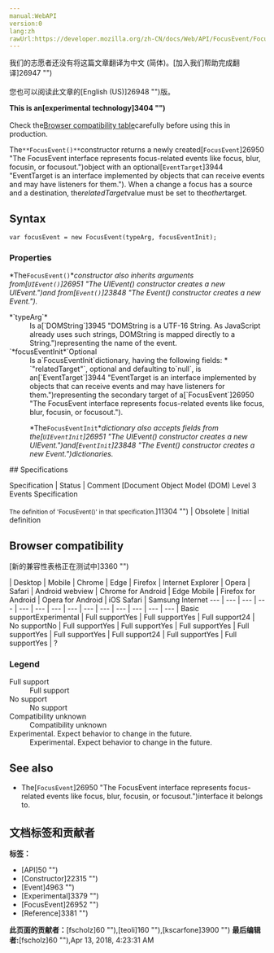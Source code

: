 ```yaml
---
manual:WebAPI
version:0
lang:zh
rawUrl:https://developer.mozilla.org/zh-CN/docs/Web/API/FocusEvent/FocusEvent
---
```




<bdi>我们的志愿者还没有将这篇文章翻译为<bdi>中文 (简体)</bdi>。[加入我们帮助完成翻译]26947 "")<br></br>您也可以阅读此文章的[English (US)]26948 "")版。</bdi>






**This is an[experimental technology]3404 "")**<br></br>Check the[Browser compatibility table](%11300#Browser_compatibility "")carefully before using this in production.




The`**FocusEvent()**`constructor returns a newly created[`FocusEvent`]26950 "The FocusEvent interface represents focus-related events like focus, blur, focusin, or focusout.")object with an optional[`EventTarget`]3944 "EventTarget is an interface implemented by objects that can receive events and may have listeners for them."). When a change a focus has a source and a destination, the*relatedTarget*value must be set to the*other*target.


## Syntax<a name="Syntax"></a>

```
var focusEvent = new FocusEvent(typeArg, focusEventInit); 

```

### Properties<a name="Properties"></a>


*The`FocusEvent()`**constructor also inherits arguments from[`UIEvent()`]26951 "The UIEvent() constructor creates a new UIEvent.")and from[`Event()`]23848 "The Event() constructor creates a new Event.").*

<dl><dt id=''>*`typeArg`*</dt><dd>Is a[`DOMString`]3945 "DOMString is a UTF-16 String. As JavaScript already uses such strings, DOMString is mapped directly to a String.")representing the name of the event.</dd><dt id=''>`*focusEventInit*`Optional</dt><dd>Is a`FocusEventInit`dictionary, having the following fields:
* `"relatedTarget"`, optional and defaulting to`null`, is an[`EventTarget`]3944 "EventTarget is an interface implemented by objects that can receive events and may have listeners for them.")representing the secondary target of a[`FocusEvent`]26950 "The FocusEvent interface represents focus-related events like focus, blur, focusin, or focusout.").


*The`FocusEventInit`**dictionary also accepts fields from the[`UIEventInit`]26951 "The UIEvent() constructor creates a new UIEvent.")and[`EventInit`]23848 "The Event() constructor creates a new Event.")dictionaries.*


</dd></dl>
## Specifications<a name="Specifications"></a>

Specification | Status | Comment 
[Document Object Model (DOM) Level 3 Events Specification<br></br><small>The definition of &#39;FocusEvent()&#39; in that specification.</small>]11304 "") | Obsolete | Initial definition 


## Browser compatibility<a name="Browser_compatibility"></a>
[新的兼容性表格正在测试中<i></i>]3360 "")

 | <abbr>Desktop<i></i></abbr> | <abbr>Mobile<i></i></abbr> 
 | <abbr>Chrome<i></i></abbr> | <abbr>Edge<i></i></abbr> | <abbr>Firefox<i></i></abbr> | <abbr>Internet Explorer<i></i></abbr> | <abbr>Opera<i></i></abbr> | <abbr>Safari<i></i></abbr> | <abbr>Android webview<i></i></abbr> | <abbr>Chrome for Android<i></i></abbr> | <abbr>Edge Mobile<i></i></abbr> | <abbr>Firefox for Android<i></i></abbr> | <abbr>Opera for Android<i></i></abbr> | <abbr>iOS Safari<i></i></abbr> | <abbr>Samsung Internet<i></i></abbr> 
 ---  |  ---  |  ---  |  ---  |  ---  |  ---  |  ---  |  ---  |  ---  |  ---  |  ---  |  ---  |  ---  |  ---  | 
Basic support<abbr>Experimental<i></i></abbr> | <abbr>Full support</abbr>Yes | <abbr>Full support</abbr>Yes | <abbr>Full support</abbr>24 | <abbr>No support</abbr>No | <abbr>Full support</abbr>Yes | <abbr>Full support</abbr>Yes | <abbr>Full support</abbr>Yes | <abbr>Full support</abbr>Yes | <abbr>Full support</abbr>Yes | <abbr>Full support</abbr>24 | <abbr>Full support</abbr>Yes | <abbr>Full support</abbr>Yes | <abbr>?</abbr> 


### Legend<a name="Legend"></a>
<dl><dt id=''><abbr>Full support</abbr></dt><dd>Full support</dd><dt id=''><abbr>No support</abbr></dt><dd>No support</dd><dt id=''><abbr>Compatibility unknown</abbr></dt><dd>Compatibility unknown</dd><dt id=''><abbr>Experimental. Expect behavior to change in the future.<i></i></abbr></dt><dd>Experimental. Expect behavior to change in the future.</dd></dl>

## See also<a name="See_also"></a>

* The[`FocusEvent`]26950 "The FocusEvent interface represents focus-related events like focus, blur, focusin, or focusout.")interface it belongs to.



## 文档标签和贡献者
**标签：**
* [API]50 "")
* [Constructor]22315 "")
* [Event]4963 "")
* [Experimental]3379 "")
* [FocusEvent]26952 "")
* [Reference]3381 "")

**此页面的贡献者：**[fscholz]60 ""),[teoli]160 ""),[kscarfone]3900 "")
**最后编辑者:**[fscholz]60 ""),<time>Apr 13, 2018, 4:23:31 AM</time>


